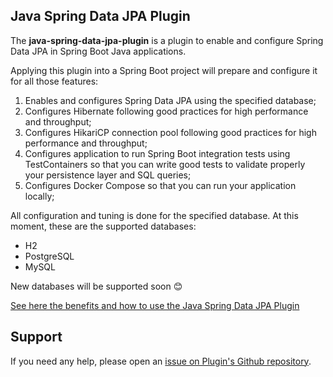 ## Java Spring Data JPA Plugin

The **java-spring-data-jpa-plugin** is a plugin to enable and configure Spring Data JPA in Spring Boot Java applications.

Applying this plugin into a Spring Boot project will prepare and configure it for all those features:

1. Enables and configures Spring Data JPA using the specified database;
2. Configures Hibernate following good practices for high performance and throughput;
3. Configures HikariCP connection pool following good practices for high performance and throughput;
4. Configures application to run Spring Boot integration tests using TestContainers so that you can write good tests to validate properly your persistence layer and SQL queries;
5. Configures Docker Compose so that you can run your application locally;

All configuration and tuning is done for the specified database. At this moment, these are the supported databases:

- H2
- PostgreSQL
- MySQL

New databases will be supported soon 😊

[See here the benefits and how to use the Java Spring Data JPA Plugin](https://www.youtube.com/watch?v=amlI3pHkyh8)

## Support

If you need any help, please open an [issue on Plugin's Github repository](https://github.com/rafaelpontezup/java-spring-data-jpa-plugin/issues).